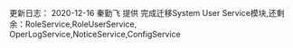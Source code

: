 更新日志：
2020-12-16 秦勤飞 提供 完成迁移System User Service模块,还剩余：RoleService,RoleUserService,
OperLogService,NoticeService,ConfigService